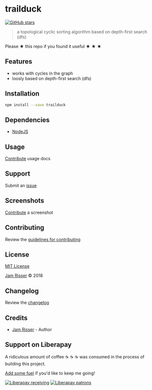 # trailduck

[![GitHub stars](https://img.shields.io/github/stars/codejamninja/trailduck.svg?style=social&label=Stars)](https://github.com/codejamninja/trailduck)

> a topological cyclic sorting algorithm based on depth-first search (dfs)

Please ★ this repo if you found it useful ★ ★ ★


## Features

* works with cycles in the graph
* loosly based on depth-first search (dfs)


## Installation

```sh
npm install --save trailduck
```


## Dependencies

* [NodeJS](https://nodejs.org)


## Usage

[Contribute](https://github.com/codejamninja/trailduck/blob/master/CONTRIBUTING.md) usage docs


## Support

Submit an [issue](https://github.com/codejamninja/trailduck/issues/new)


## Screenshots

[Contribute](https://github.com/codejamninja/trailduck/blob/master/CONTRIBUTING.md) a screenshot


## Contributing

Review the [guidelines for contributing](https://github.com/codejamninja/trailduck/blob/master/CONTRIBUTING.md)


## License

[MIT License](https://github.com/codejamninja/trailduck/blob/master/LICENSE)

[Jam Risser](https://codejam.ninja) © 2018


## Changelog

Review the [changelog](https://github.com/codejamninja/trailduck/blob/master/CHANGELOG.md)


## Credits

* [Jam Risser](https://codejam.ninja) - Author


## Support on Liberapay

A ridiculous amount of coffee ☕ ☕ ☕ was consumed in the process of building this project.

[Add some fuel](https://liberapay.com/codejamninja/donate) if you'd like to keep me going!

[![Liberapay receiving](https://img.shields.io/liberapay/receives/codejamninja.svg?style=flat-square)](https://liberapay.com/codejamninja/donate)
[![Liberapay patrons](https://img.shields.io/liberapay/patrons/codejamninja.svg?style=flat-square)](https://liberapay.com/codejamninja/donate)
